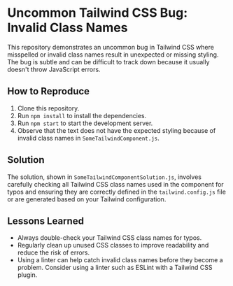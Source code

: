 # Uncommon Tailwind CSS Bug: Invalid Class Names

This repository demonstrates an uncommon bug in Tailwind CSS where misspelled or invalid class names result in unexpected or missing styling. The bug is subtle and can be difficult to track down because it usually doesn't throw JavaScript errors.

## How to Reproduce

1. Clone this repository.
2. Run `npm install` to install the dependencies.
3. Run `npm start` to start the development server.
4. Observe that the text does not have the expected styling because of invalid class names in `SomeTailwindComponent.js`.

## Solution

The solution, shown in `SomeTailwindComponentSolution.js`, involves carefully checking all Tailwind CSS class names used in the component for typos and ensuring they are correctly defined in the `tailwind.config.js` file or are generated based on your Tailwind configuration.

## Lessons Learned

- Always double-check your Tailwind CSS class names for typos.
- Regularly clean up unused CSS classes to improve readability and reduce the risk of errors.
- Using a linter can help catch invalid class names before they become a problem. Consider using a linter such as ESLint with a Tailwind CSS plugin.